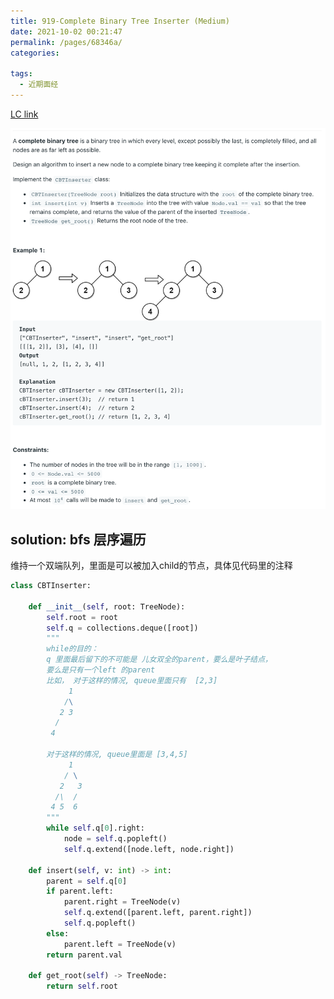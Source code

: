 ```yaml
---
title: 919-Complete Binary Tree Inserter (Medium)
date: 2021-10-02 00:21:47
permalink: /pages/68346a/
categories:
  
tags:
  - 近期面经
---
```

[LC link](https://leetcode.com/problems/complete-binary-tree-inserter/)

![](https://raw.githubusercontent.com/emmableu/image/master/919-0.png)

## solution: bfs 层序遍历
维持一个双端队列，里面是可以被加入child的节点，具体见代码里的注释
```python
class CBTInserter:

    def __init__(self, root: TreeNode):
        self.root = root
        self.q = collections.deque([root])
        """
        while的目的：
        q 里面最后留下的不可能是 儿女双全的parent，要么是叶子结点，
        要么是只有一个left 的parent
        比如， 对于这样的情况, queue里面只有  [2,3]
             1
            /\
           2 3
          /
         4

        对于这样的情况, queue里面是 [3,4,5]
             1
            / \
           2   3
          /\  /
         4 5  6
        """
        while self.q[0].right:
            node = self.q.popleft()
            self.q.extend([node.left, node.right])

    def insert(self, v: int) -> int:
        parent = self.q[0]
        if parent.left:
            parent.right = TreeNode(v)     
            self.q.extend([parent.left, parent.right])
            self.q.popleft()
        else:
            parent.left = TreeNode(v)    
        return parent.val

    def get_root(self) -> TreeNode:
        return self.root
```
